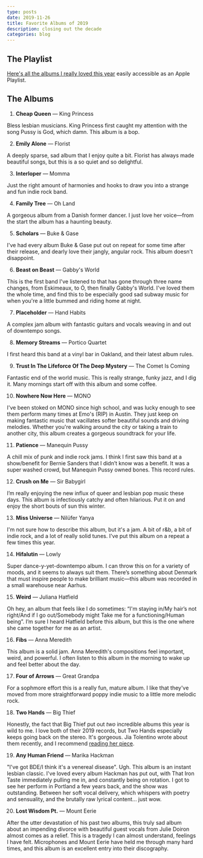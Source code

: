```yaml
---
type: posts
date: 2019-11-26
title: Favorite Albums of 2019
description: closing out the decade
categories: blog
---
```


## The Playlist

[Here's all the albums I really loved this year](https://music.apple.com/us/playlist/favorites-of-2019/pl.u-vp3jjIrk0xN) easily accessible as an Apple Playlist.

## The Albums

1) **Cheap Queen** — King Princess

  Bless lesbian musicians. King Princess first caught my attention with the song Pussy is God, which damn. This album is a bop.

2) **Emily Alone** — Florist

  A deeply sparse, sad album that I enjoy quite a bit. Florist has always made beautiful songs, but this is a so quiet and so delightful.

3) **Interloper** — Momma

  Just the right amount of harmonies and hooks to draw you into a strange and fun indie rock band.

4) **Family Tree** — Oh Land

  A gorgeous album from a Danish former dancer. I just love her voice—from the start the album has a haunting beauty.

5) **Scholars** — Buke & Gase

  I've had every album Buke & Gase put out on repeat for some time after their release, and dearly love their jangly, angular rock. This album doesn't disappoint.

6) **Beast on Beast** — Gabby's World

  This is the first band I've listened to that has gone through three name changes, from Eskimeaux, to Ó, then finally Gabby's World. I've loved them the whole time, and find this to be especially good sad subway music for when you're a little bummed and riding home at night.

7) **Placeholder** — Hand Habits

  A complex jam album with fantastic guitars and vocals weaving in and out of downtempo songs.

8) **Memory Streams** — Portico Quartet

  I first heard this band at a vinyl bar in Oakland, and their latest album rules.

9) **Trust In The Lifeforce Of The Deep Mystery** — The Comet Is Coming

  Fantastic end of the world music. This is really strange, funky jazz, and I dig it. Many mornings start off with this album and some coffee.

10) **Nowhere Now Here** — MONO

  I've been stoked on MONO since high school, and was lucky enough to see them perform many times at Emo's (RIP) in Austin. They just keep on making fantastic music that vacillates softer beautiful sounds and driving melodies. Whether you're walking around the city or taking a train to another city, this album creates a gorgeous soundtrack for your life.

11) **Patience** — Manequin Pussy

   A chill mix of punk and indie rock jams. I think I first saw this band at a show/benefit for Bernie Sanders that I didn’t know was a benefit. It was a super washed crowd, but Manequin Pussy owned bones. This record rules.

12) **Crush on Me** — Sir Babygirl

   I’m really enjoying the new influx of queer and lesbian pop music these days. This album is infectiously catchy and often hilarious. Put it on and enjoy the short bouts of sun this winter.

13) **Miss Universe** — Nilüfer Yanya

  I'm not sure how to describe this album, but it's a jam. A bit of r&b, a bit of indie rock, and a lot of really solid tunes. I've put this album on a repeat a few times this year.

14) **Hifalutin** — Lowly

  Super dance-y-yet-downtempo album. I can throw this on for a variety of moods, and it seems to always suit them. There’s something about Denmark that must inspire people to make brilliant music—this album was recorded in a small warehouse near Aarhus.

15) **Weird** — Juliana Hatfield

  Oh hey, an album that feels like I do sometimes: “I'm staying in/My hair’s not right/And if I go out/Somebody might
  Take me for a functioning/Human being”. I’m sure I heard Hatfield before this album, but this is the one where she came together for me as an artist.

16) **Fibs** — Anna Meredith

  This album is a solid jam. Anna Meredith's compositions feel important, weird, and powerful. I often listen to this album in the morning to wake up and feel better about the day.

17) **Four of Arrows** — Great Grandpa

  For a sophmore effort this is a really fun, mature album. I like that they've moved from more straightforward poppy indie music to a little more melodic rock.

18) **Two Hands** — Big Thief

  Honestly, the fact that Big Thief put out *two* incredible albums this year is wild to me. I love both of their 2019 records, but Two Hands especially keeps going back on the stereo. It's gorgeous. Jia Tolentino wrote about them recently, and I recommend [reading her piece](https://www.newyorker.com/culture/cultural-comment/the-ordinary-brilliance-of-big-thief).

19) **Any Human Friend** — Marika Hackman

  "I've got BDE/I think it's a venereal disease". Ugh. This album is an instant lesbian classic. I've loved every album Hackman has put out, with That Iron Taste immediately pulling me in, and constantly being on rotation. I got to see her perform in Portland a few years back, and the show was outstanding. Between her soft vocal delivery, which whispers with poetry and sensuality, and the brutally raw lyrical content... just wow.

20) **Lost Wisdom Pt.** — Mount Eerie

  After the utter devastation of his past two albums, this truly sad album about an impending divorce with beautiful guest vocals from Julie Doiron almost comes as a relief. This is a tragedy I can almost understand, feelings I have felt. Microphones and Mount Eerie have held me through many hard times, and this album is an excellent entry into their discography.

